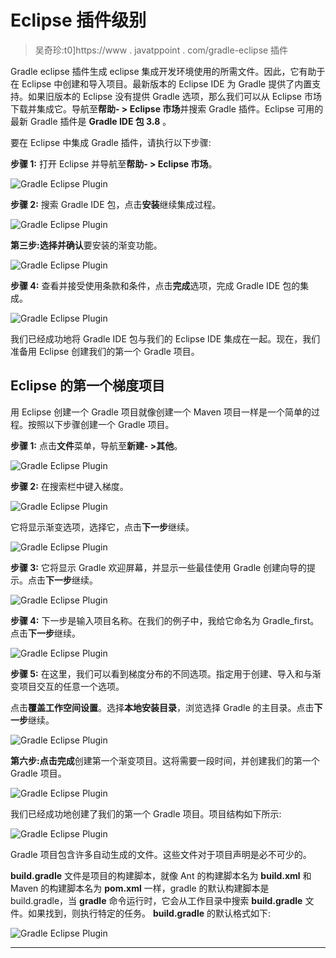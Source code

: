 # Eclipse 插件级别

> 吴奇珍:t0]https://www . javatppoint . com/gradle-eclipse 插件

Gradle eclipse 插件生成 eclipse 集成开发环境使用的所需文件。因此，它有助于在 Eclipse 中创建和导入项目。最新版本的 Eclipse IDE 为 Gradle 提供了内置支持。如果旧版本的 Eclipse 没有提供 Gradle 选项，那么我们可以从 Eclipse 市场下载并集成它。导航至**帮助- > Eclipse 市场**并搜索 Gradle 插件。Eclipse 可用的最新 Gradle 插件是 **Gradle IDE 包 3.8** 。

要在 Eclipse 中集成 Gradle 插件，请执行以下步骤:

**步骤 1:** 打开 Eclipse 并导航至**帮助- > Eclipse 市场**。

![Gradle Eclipse Plugin](img/2cfc6681370dd9567a6b3e5454d5be1d.png)

**步骤 2:** 搜索 Gradle IDE 包，点击**安装**继续集成过程。

![Gradle Eclipse Plugin](img/bbee21d8cbec2b68aa0903b6f908d3a9.png)

**第三步:选择并确认**要安装的渐变功能。

![Gradle Eclipse Plugin](img/b732ca7b1256336a9f1f36a6046fb95c.png)

**步骤 4:** 查看并接受使用条款和条件，点击**完成**选项，完成 Gradle IDE 包的集成。

![Gradle Eclipse Plugin](img/3e5cdc8bd7f3e86e0013ac012e153e69.png)

我们已经成功地将 Gradle IDE 包与我们的 Eclipse IDE 集成在一起。现在，我们准备用 Eclipse 创建我们的第一个 Gradle 项目。

## Eclipse 的第一个梯度项目

用 Eclipse 创建一个 Gradle 项目就像创建一个 Maven 项目一样是一个简单的过程。按照以下步骤创建一个 Gradle 项目。

**步骤 1:** 点击**文件**菜单，导航至**新建- >其他**。

![Gradle Eclipse Plugin](img/92f92f8dfb5fe4fd607db05ff360f209.png)

**步骤 2:** 在搜索栏中键入梯度。

![Gradle Eclipse Plugin](img/902b167128787c225f5c6657c32d22b1.png)

它将显示渐变选项，选择它，点击**下一步**继续。

![Gradle Eclipse Plugin](img/aa46453e4dad894004716608d0c334ba.png)

**步骤 3:** 它将显示 Gradle 欢迎屏幕，并显示一些最佳使用 Gradle 创建向导的提示。点击**下一步**继续。

![Gradle Eclipse Plugin](img/e0d2c268ec1a5f007ac02cdfbcceb417.png)

**步骤 4:** 下一步是输入项目名称。在我们的例子中，我给它命名为 Gradle_first。点击**下一步**继续。

![Gradle Eclipse Plugin](img/5c88053865439b1ab747bc1f68b16481.png)

**步骤 5:** 在这里，我们可以看到梯度分布的不同选项。指定用于创建、导入和与渐变项目交互的任意一个选项。

点击**覆盖工作空间设置**。选择**本地安装目录**，浏览选择 Gradle 的主目录。点击**下一步**继续。

![Gradle Eclipse Plugin](img/e6d1d3de83866ecd0ad9ca522ad061d2.png)

**第六步:**点击**完成**创建第一个渐变项目。这将需要一段时间，并创建我们的第一个 Gradle 项目。

![Gradle Eclipse Plugin](img/a813530931ab81654e970363b470dd1b.png)

我们已经成功地创建了我们的第一个 Gradle 项目。项目结构如下所示:

![Gradle Eclipse Plugin](img/59340d405a0407f8415670615d225525.png)

Gradle 项目包含许多自动生成的文件。这些文件对于项目声明是必不可少的。

**build.gradle** 文件是项目的构建脚本，就像 Ant 的构建脚本名为 **build.xml** 和 Maven 的构建脚本名为 **pom.xml** 一样，gradle 的默认构建脚本是 build.gradle，当 **gradle** 命令运行时，它会从工作目录中搜索 **build.gradle** 文件。如果找到，则执行特定的任务。 **build.gradle** 的默认格式如下:

![Gradle Eclipse Plugin](img/721cf80c90c6a53e4cb54aff4f792d25.png)

* * *